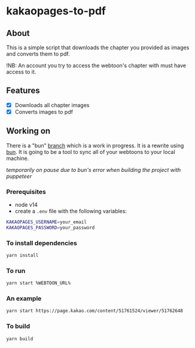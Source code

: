 # kakaopages-to-pdf

## About

This is a simple script that downloads the chapter you provided as images and converts them to pdf.

!NB: An account you try to access the webtoon's chapter with must have access to it.

## Features

- [x] Downloads all chapter images
- [x] Converts images to pdf

## Working on

There is a "bun" [branch](https://github.com/CelyQ/kakaopages-to-pdf/tree/bun) which is a work in progress.
It is a rewrite using [bun](https://bun.sh/). It is going to be a tool to sync all of your webtoons to your local machine.

*temporarily on pause due to bun's error when building the project with puppeteer*

### Prerequisites

- node v14
- create a `.env` file with the following variables:

```bash
KAKAOPAGES_USERNAME=your_email
KAKAOPAGES_PASSWORD=your_password
```

### To install dependencies

```bash
yarn install
```

### To run

```bash
yarn start %WEBTOON_URL%
```

### An example

```bash
yarn start https://page.kakao.com/content/51761524/viewer/51762648
```

### To build

```bash
yarn build
```
